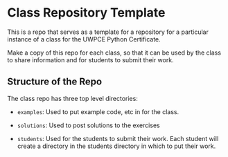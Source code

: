 # Class Repository Template

This is a repo that serves as a template for a repository for a particular
instance of a class for the UWPCE Python Certificate.

Make a copy of this repo for each class, so that it can be used by the class to
share information and for students to submit their work.

## Structure of the Repo

The class repo has three top level directories:

* `examples`: Used to put example code, etc in for the class.

* `solutions`: Used to post solutions to the exercises

* `students`: Used for the students to submit their work. Each student will create
a directory in the students directory in which to put their work.


